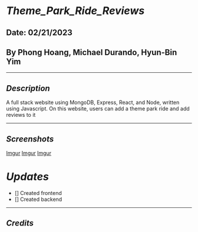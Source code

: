 # **_Theme_Park_Ride_Reviews_**

## Date: 02/21/2023

## By Phong Hoang, Michael Durando, Hyun-Bin Yim

---

## **_Description_**

A full stack website using MongoDB, Express, React, and Node, written using Javascript. On this website, users can add a theme park ride and add reviews to it

---

## **_Screenshots_**

[Imgur](https://i.imgur.com/JMhHRVo.png)
[Imgur](https://i.imgur.com/OwzlCSC.png)
[Imgur](https://i.imgur.com/Gb5LBnw.png)

# **_Updates_**

- [] Created frontend
- [] Created backend

---

## _Credits_
